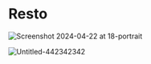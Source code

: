 # Resto

![Screenshot 2024-04-22 at 18-portrait](https://github.com/yousefturin/reisto/assets/94796673/09149d59-a988-46b8-a7d0-6b78b4960d55)

![Untitled-442342342](https://github.com/yousefturin/reisto/assets/94796673/86c41763-82b6-42ed-9bed-1499ec15f837)

